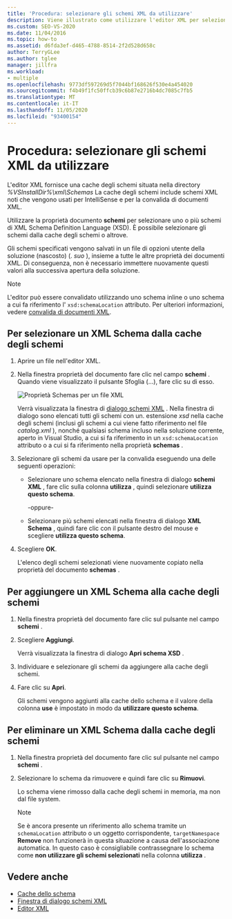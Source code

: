 ```yaml
---
title: 'Procedura: selezionare gli schemi XML da utilizzare'
description: Viene illustrato come utilizzare l'editor XML per selezionare un XML Schema dalla cache dello schema che include schemi XML noti utilizzati per IntelliSense e la convalida di documenti XML.
ms.custom: SEO-VS-2020
ms.date: 11/04/2016
ms.topic: how-to
ms.assetid: d6fda3ef-d465-4788-8514-2f2d528d658c
author: TerryGLee
ms.author: tglee
manager: jillfra
ms.workload:
- multiple
ms.openlocfilehash: 9773df597269d5f7044bf168626f530e4a454020
ms.sourcegitcommit: f4b49f1fc50ffcb39c6b87e2716b4dc7085c7fb5
ms.translationtype: MT
ms.contentlocale: it-IT
ms.lasthandoff: 11/05/2020
ms.locfileid: "93400154"
---
```

# <a name="how-to-select-the-xml-schemas-to-use"></a>Procedura: selezionare gli schemi XML da utilizzare

L'editor XML fornisce una cache degli schemi situata nella directory *%VSInstallDir%\xml\Schemas* La cache degli schemi include schemi XML noti che vengono usati per IntelliSense e per la convalida di documenti XML.

Utilizzare la proprietà documento **schemi** per selezionare uno o più schemi di XML Schema Definition Language (XSD). È possibile selezionare gli schemi dalla cache degli schemi o altrove.

Gli schemi specificati vengono salvati in un file di opzioni utente della soluzione (nascosto) (. *suo* ), insieme a tutte le altre proprietà dei documenti XML. Di conseguenza, non è necessario immettere nuovamente questi valori alla successiva apertura della soluzione.

> [!NOTE]
> L'editor può essere convalidato utilizzando uno schema inline o uno schema a cui fa riferimento l' `xsd:schemaLocation` attributo. Per ulteriori informazioni, vedere [convalida di documenti XML](../xml-tools/xml-document-validation.md).

## <a name="to-select-an-xml-schema-from-the-schema-cache"></a>Per selezionare un XML Schema dalla cache degli schemi

1. Aprire un file nell'editor XML.

2. Nella finestra proprietà del documento fare clic nel campo **schemi** . Quando viene visualizzato il pulsante Sfoglia (...), fare clic su di esso.

   ![Proprietà Schemas per un file XML](media/properties-schemas.png)

   Verrà visualizzata la finestra di [dialogo schemi XML](xml-schemas-dialog-box.md) . Nella finestra di dialogo sono elencati tutti gli schemi con un. estensione *xsd* nella cache degli schemi (inclusi gli schemi a cui viene fatto riferimento nel file *catalog.xml* ), nonché qualsiasi schema incluso nella soluzione corrente, aperto in Visual Studio, a cui si fa riferimento in un `xsd:schemaLocation` attributo o a cui si fa riferimento nella proprietà **schemas** .

3. Selezionare gli schemi da usare per la convalida eseguendo una delle seguenti operazioni:

   - Selezionare uno schema elencato nella finestra di dialogo **schemi XML** , fare clic sulla colonna **utilizza** , quindi selezionare **utilizza questo schema**.

     -oppure-

   - Selezionare più schemi elencati nella finestra di dialogo **XML Schema** , quindi fare clic con il pulsante destro del mouse e scegliere **utilizza questo schema**.

4. Scegliere **OK**.

   L'elenco degli schemi selezionati viene nuovamente copiato nella proprietà del documento **schemas** .

## <a name="to-add-an-xml-schema-to-the-schema-cache"></a>Per aggiungere un XML Schema alla cache degli schemi

1. Nella finestra proprietà del documento fare clic sul pulsante nel campo **schemi** .

2. Scegliere **Aggiungi**.

   Verrà visualizzata la finestra di dialogo **Apri schema XSD** .

3. Individuare e selezionare gli schemi da aggiungere alla cache degli schemi.

4. Fare clic su **Apri**.

   Gli schemi vengono aggiunti alla cache dello schema e il valore della colonna **use** è impostato in modo da **utilizzare questo schema**.

## <a name="to-delete-an-xml-schema-from-the-schema-cache"></a>Per eliminare un XML Schema dalla cache degli schemi

1. Nella finestra proprietà del documento fare clic sul pulsante nel campo **schemi** .

2. Selezionare lo schema da rimuovere e quindi fare clic su **Rimuovi**.

   Lo schema viene rimosso dalla cache degli schemi in memoria, ma non dal file system.

   > [!NOTE]
   > Se è ancora presente un riferimento allo schema tramite un `schemaLocation` attributo o un oggetto corrispondente, `targetNamespace` **Remove** non funzionerà in questa situazione a causa dell'associazione automatica. In questo caso è consigliabile contrassegnare lo schema come **non utilizzare gli schemi selezionati** nella colonna **utilizza** .

## <a name="see-also"></a>Vedere anche

- [Cache dello schema](../xml-tools/schema-cache.md)
- [Finestra di dialogo schemi XML](../xml-tools/xml-schemas-dialog-box.md)
- [Editor XML](../xml-tools/xml-editor.md)
